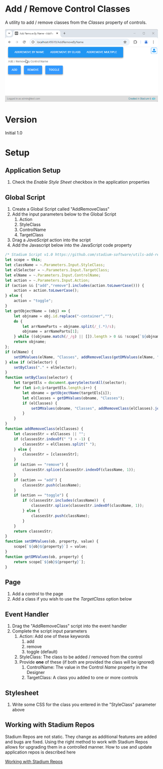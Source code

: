 # Add / Remove Control Classes <!-- omit in toc -->

A utility to add / remove classes from the *Classes* property of controls. 

![](images/view.gif)

# Version
Initial 1.0

# Setup

## Application Setup
1. Check the *Enable Style Sheet* checkbox in the application properties

## Global Script
1. Create a Global Script called "AddRemoveClass"
2. Add the input parameters below to the Global Script
   1. Action
   2. StyleClass
   3. ControlName
   4. TargetClass
3. Drag a *JavaScript* action into the script
4. Add the Javascript below into the JavaScript code property
```javascript
/* Stadium Script v1.0 https://github.com/stadium-software/utils-add-remove-class  */
let scope = this;
let className = ~.Parameters.Input.StyleClass;
let elSelector = ~.Parameters.Input.TargetClass;
let elName = ~.Parameters.Input.ControlName;
let action = ~.Parameters.Input.Action;
if (action && ["add","remove"].includes(action.toLowerCase())) {
    action = action.toLowerCase();
} else {
    action = "toggle";
}
let getObjectName = (obj) => {
    let objname = obj.id.replace("-container","");
    do {
        let arrNameParts = objname.split(/_(.*)/s);
        objname = arrNameParts[1];
    } while ((objname.match(/_/g) || []).length > 0 && !scope[`${objname}Classes`]);
    return objname;
};
if (elName) {
    setDMValues(elName, "Classes", addRemoveClass(getDMValues(elName, "Classes")).join(" "));
} else if (elSelector) {
    setByClass("." + elSelector);
}
function setByClass(selector) {
    let targetEls = document.querySelectorAll(selector);
    for (let i=0;i<targetEls.length;i++) {
        let obname = getObjectName(targetEls[i]);
        let elClasses = getDMValues(obname, "Classes");
        if (elClasses) {
            setDMValues(obname, "Classes", addRemoveClass(elClasses).join(" "));
        }
    }
}
function addRemoveClass(elClasses) {
    let classesStr = elClasses || "";
    if (classesStr.indexOf(" ") > -1) {
        classesStr = elClasses.split(" ");
    } else {
        classesStr = [classesStr];
    }
    if (action == "remove") {
        classesStr.splice(classesStr.indexOf(className, 1));
    }
    if (action == "add") {
        classesStr.push(className);
    }
    if (action == "toggle") {
        if (classesStr.includes(className))  {
            classesStr.splice(classesStr.indexOf(className, 1));
        } else {
            classesStr.push(className);
        }
    }
    return classesStr;
}
function setDMValues(ob, property, value) {
    scope[`${ob}${property}`] = value;
}
function getDMValues(ob, property) {
    return scope[`${ob}${property}`];
}
```

## Page
1. Add a control to the page
2. Add a class if you wish to use the *TargetClass* option below

## Event Handler
1. Drag the "AddRemoveClass" script into the event handler
2. Complete the script input parameters
   1. Action: Add one  of these keywords
      1. add
      2. remove
      3. toggle (default)
   2. StyleClass: The class to be added / removed from the control
   3. Provide **one** of these (if both are provided the class will be ignored)
      1. ControlName: The value in the Control *Name* property in the Designer
      2. TargetClass: A class you added to one or more controls

## Stylesheet
1. Write some CSS for the class you entered in the "StyleClass" parameter above

## Working with Stadium Repos
Stadium Repos are not static. They change as additional features are added and bugs are fixed. Using the right method to work with Stadium Repos allows for upgrading them in a controlled manner. How to use and update application repos is described here 

[Working with Stadium Repos](https://github.com/stadium-software/samples-upgrading)